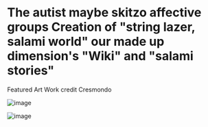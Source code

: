 # The autist maybe skitzo affective groups Creation of "string lazer, salami world" our made up dimension's "Wiki" and "salami stories"


Featured Art Work credit Cresmondo

![image](https://github.com/user-attachments/assets/fdb1f2f8-120f-4d54-813c-fae914033bcb)

![image](https://github.com/user-attachments/assets/f516d46a-8c6b-455d-a70e-34e6a06b5cee)
